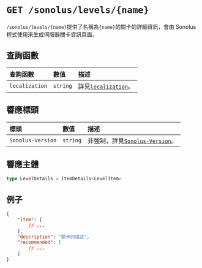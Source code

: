 # `GET /sonolus/levels/{name}`

`/sonolus/levels/{name}`提供了名稱為`{name}`的關卡的詳細資訊，會由 Sonolus 程式使用來生成伺服器關卡資訊頁面。

## 查詢函數

| 查詢函數       | 數值     | 描述                                                     |
| :------------- | :------- | :------------------------------------------------------- |
| `localization` | `string` | 詳見[`localization`](../query-parameters/localization)。 |

## 響應標頭

| 標頭              | 數值     | 描述                                                          |
| :---------------- | :------- | :------------------------------------------------------------ |
| `Sonolus-Version` | `string` | 非強制，詳見[`Sonolus-Version`](../headers/sonolus-version)。 |

## 響應主體

```ts
type LevelDetails = ItemDetails<LevelItem>
```

## 例子

```json
{
    "item": {
        // ...
    },
    "description": "關卡的描述",
    "recommended": [
        // ...
    ]
}
```

